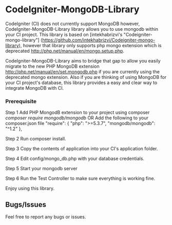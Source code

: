 # CodeIgniter-MongoDB-Library


CodeIgniter (CI) does not currently support MongoDB however, CodeIgniter-MongoDB-Library library allows you to use mongodb within your CI project. This library is based on [intekhabrizvi's "Codeigniter-mongo-library"] (https://github.com/intekhabrizvi/Codeigniter-mongo-library), however that library only supports php mongo extension which is deprecated http://php.net/manual/en/mongo.setup.php. 

CodeIgniter-MongoDB-Library aims to bridge that gap to allow you easily migrate to the new PHP MongoDB extension http://php.net/manual/en/set.mongodb.php if you are currently using the deprecated mongo extension. Also if you are thinking of using MongoDB for your CI project's database, this library provides a easy and clear way to integrate MongoDB with CI.

### Prerequisite
Step 1
Add PHP MongodB extension to your project using composer *composer require mongodb/mongodb* 
OR
Add the following to your composer.json file 
"require": {
    "php": ">=5.3.7",
    "mongodb/mongodb": "^1.2"
},

Step 2 
Run composer install.

Step 3
Copy the contents of application into your CI's application folder.

Step 4
Edit config/mongo_db.php with your database credentials.

Step 5
Start your mongodb server

Step 6
Run the Test Controller to make sure everything is working fine.

Enjoy using this library.

## Bugs/Issues  
Feel free to report any bugs or issues.
